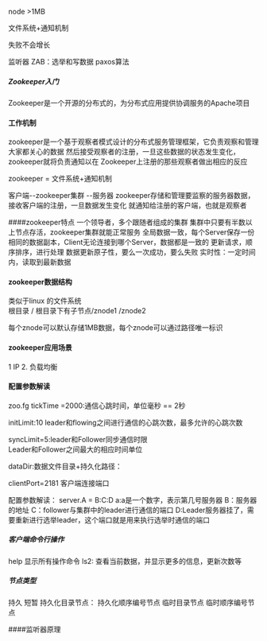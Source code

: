 node >1MB

文件系统+通知机制

失败不会增长

监听器 ZAB：选举和写数据  paxos算法


##### Zookeeper入门
Zookeeper是一个开源的分布式的，为分布式应用提供协调服务的Apache项目

#### 工作机制
zookeeper是一个基于观察者模式设计的分布式服务管理框架，它负责观察和管理大家都关心的数据
然后接受观察者的注册，一旦这些数据的状态发生变化，zookeeper就将负责通知以在
Zookeeper上注册的那些观察者做出相应的反应

zookeeper = 文件系统+通知机制

客户端--zookeeper集群 --服务器
zookeeper存储和管理要监察的服务器数据，接收客户端的注册，一旦数据发生变化
就通知给注册的客户端，也就是观察者

####zookeeper特点
一个领导者，多个跟随者组成的集群
集群中只要有半数以上节点存活，zookeeper集群就能正常服务
全局数据一致，每个Server保存一份相同的数据副本，Client无论连接到哪个Server，数据都是一致的
更新请求，顺序排序，进行处理
数据更新原子性，要么一次成功，要么失败
实时性：一定时间内，读取到最新数据

#### zookeeper数据结构
类似于linux 的文件系统  
根目录 /
根目录下有子节点/znode1  /znode2

每个znode可以默认存储1MB数据，每个znode可以通过路径唯一标识

#### zookeeper应用场景
1 IP
2. 负载均衡

#### 配置参数解读
zoo.fg
tickTime =2000:通信心跳时间，单位毫秒 == 2秒

initLimit:10 leader和flowing之间进行通信的心跳次数，最多允许的心跳次数

syncLimit=5:leader和Follower同步通信时限  
Leader和Follower之间最大的相应时间单位

dataDir:数据文件目录+持久化路径：

clientPort=2181
客户端连接端口

配置参数解读：
server.A = B:C:D
a:a是一个数字，表示第几号服务器
B：服务器的地址
C：follower与集群中的leader进行通信的端口
D:Leader服务器挂了，需要重新进行选举leader，这个端口就是用来执行选举时通信的端口


##### 客户端命令行操作
help 显示所有操作命令
ls2: 查看当前数据，并显示更多的信息，更新次数等

##### 节点类型
持久
短暂
持久化目录节点：
持久化顺序编号节点
临时目录节点
临时顺序编号节点


####监听器原理
